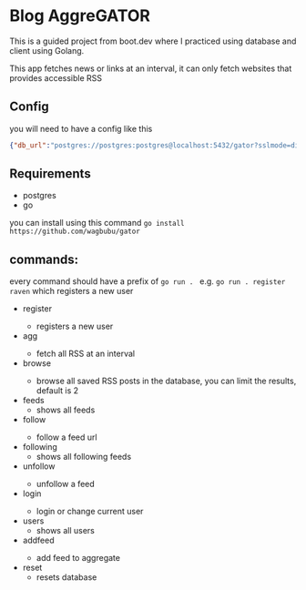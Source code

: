 # Blog AggreGATOR

This is a guided project from boot.dev where I practiced using database
and client using Golang.

This app fetches news or links at an interval, it can only fetch websites that provides accessible RSS
## Config
you will need to have a config like this
```json
{"db_url":"postgres://postgres:postgres@localhost:5432/gator?sslmode=disable","current_user_name":"raven"}
```
## Requirements
- postgres
- go

you can install using this command 
`go install https://github.com/wagbubu/gator`

## commands:
every command should have a prefix of `go run . `
e.g. `go run . register raven` which registers a new user

- register <username>
    - registers a new user
- agg <request interval>
    - fetch all RSS at an interval
- browse <limit results>
    - browse all saved RSS posts in the database, you can limit the results, default is 2
- feeds
    - shows all feeds
- follow <feed url>
    - follow a feed url 
- following
    - shows all following feeds
- unfollow <feed url>
    - unfollow a feed
- login <username>
    - login or change current user
- users
    - shows all users
- addfeed <feed url>
    - add feed to aggregate
- reset 
    - resets database
